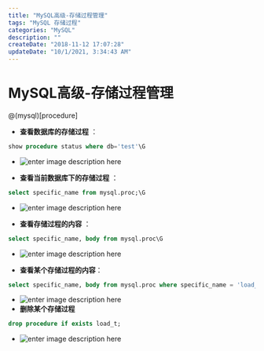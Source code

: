 ```yaml
---
title: "MySQL高级-存储过程管理"
tags: "MySQL 存储过程"
categories: "MySQL"
description: ""
createDate: "2018-11-12 17:07:28"
updateDate: "10/1/2021, 3:34:43 AM"
---
```


# MySQL高级-存储过程管理

@(mysql)[procedure]

- **查看数据库的存储过程** ：
``` SQL
show procedure status where db='test'\G
```
- ![enter image description here](https://i.loli.net/2018/11/12/5be94f5043e82.png)

- **查看当前数据库下的存储过程** ：
``` SQL
select specific_name from mysql.proc;\G
```
- ![enter image description here](https://i.loli.net/2018/11/12/5be94ee471819.png)

- **查看存储过程的内容** ：
``` SQL
select specific_name, body from mysql.proc\G
```
- ![enter image description here](https://i.loli.net/2018/11/12/5be94f5050259.png)

- **查看某个存储过程的内容**：
``` SQL
select specific_name, body from mysql.proc where specific_name = 'load_t'\G
```
- ![enter image description here](https://i.loli.net/2018/11/12/5be94f504e883.png)
- **删除某个存储过程**
``` SQL
drop procedure if exists load_t;
```
- ![enter image description here](https://i.loli.net/2018/11/12/5be94f504cd4b.png)


